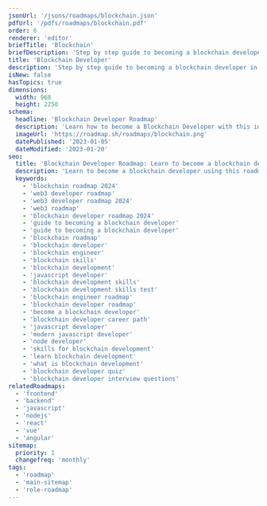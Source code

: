 ```yaml
---
jsonUrl: '/jsons/roadmaps/blockchain.json'
pdfUrl: '/pdfs/roadmaps/blockchain.pdf'
order: 6
renderer: 'editor'
briefTitle: 'Blockchain'
briefDescription: 'Step by step guide to becoming a blockchain developer in 2024'
title: 'Blockchain Developer'
description: 'Step by step guide to becoming a blockchain developer in 2024.'
isNew: false
hasTopics: true
dimensions:
  width: 968
  height: 2250
schema:
  headline: 'Blockchain Developer Roadmap'
  description: 'Learn how to become a Blockchain Developer with this interactive step by step guide in 2024. We also have resources and short descriptions attached to the roadmap items so you can get everything you want to learn in one place.'
  imageUrl: 'https://roadmap.sh/roadmaps/blockchain.png'
  datePublished: '2023-01-05'
  dateModified: '2023-01-20'
seo:
  title: 'Blockchain Developer Roadmap: Learn to become a blockchain developer'
  description: 'Learn to become a blockchain developer using this roadmap. Community driven, articles, resources, guides, interview questions, quizzes for modern backend development.'
  keywords:
    - 'blockchain roadmap 2024'
    - 'web3 developer roadmap'
    - 'web3 developer roadmap 2024'
    - 'web3 roadmap'
    - 'blockchain developer roadmap 2024'
    - 'guide to becoming a blockchain developer'
    - 'guide to becoming a blockchain developer'
    - 'blockchain roadmap'
    - 'blockchain developer'
    - 'blockchain engineer'
    - 'blockchain skills'
    - 'blockchain development'
    - 'javascript developer'
    - 'blockchain development skills'
    - 'blockchain development skills test'
    - 'blockchain engineer roadmap'
    - 'blockchain developer roadmap'
    - 'become a blockchain developer'
    - 'blockchain developer career path'
    - 'javascript developer'
    - 'modern javascript developer'
    - 'node developer'
    - 'skills for blockchain development'
    - 'learn blockchain development'
    - 'what is blockchain development'
    - 'blockchain developer quiz'
    - 'blockchain developer interview questions'
relatedRoadmaps:
  - 'frontend'
  - 'backend'
  - 'javascript'
  - 'nodejs'
  - 'react'
  - 'vue'
  - 'angular'
sitemap:
  priority: 1
  changefreq: 'monthly'
tags:
  - 'roadmap'
  - 'main-sitemap'
  - 'role-roadmap'
---
```

